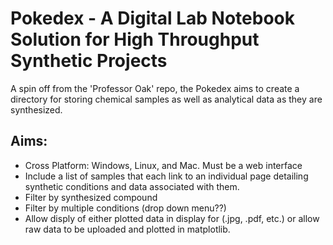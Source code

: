 # Pokedex - A Digital Lab Notebook Solution for High Throughput Synthetic Projects
A spin off from the 'Professor Oak' repo, the Pokedex aims to create a directory for storing chemical samples as well as analytical data as they are synthesized.

## Aims:
 - Cross Platform: Windows, Linux, and Mac. Must be a web interface
 - Include a list of samples that each link to an individual page detailing synthetic conditions and data associated with them.
 - Filter by synthesized compound
 - Filter by multiple conditions (drop down menu??)
 - Allow disply of either plotted data in display for (.jpg, .pdf, etc.) or allow raw data to be uploaded and plotted in matplotlib.
